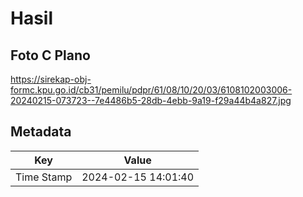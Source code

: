 # Hasil

## Foto C Plano

https://sirekap-obj-formc.kpu.go.id/cb31/pemilu/pdpr/61/08/10/20/03/6108102003006-20240215-073723--7e4486b5-28db-4ebb-9a19-f29a44b4a827.jpg


## Metadata

| Key        | Value               |
| ---------- | ------------------- |
| Time Stamp | 2024-02-15 14:01:40 |



